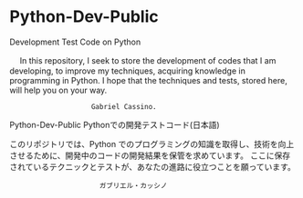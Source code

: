 # Python-Dev-Public
Development Test Code on Python


　
In this repository, I seek to store the development of codes that I am developing, to improve my techniques, acquiring knowledge in programming in Python.  I hope that the techniques and tests, stored here, will help you on your way.

                        Gabriel Cassino.

Python-Dev-Public
Pythonでの開発テストコード(日本語)



このリポジトリでは、Python でのプログラミングの知識を取得し、技術を向上させるために、開発中のコードの開発結果を保管を求めています。 ここに保存されているテクニックとテストが、あなたの進路に役立つことを願っています。
                    
                    　　　 ガブリエル・カッシノ
